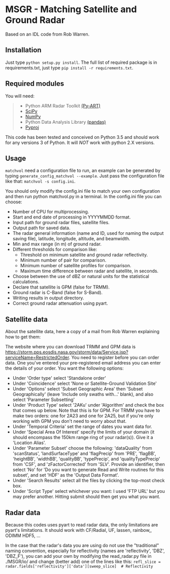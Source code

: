 # MSGR - Matching Satellite and Ground Radar

Based on an IDL code from Rob Warren.

## Installation

Just type `python setup.py install`. The full list of required package is in requirements.txt, just type `pip install -r requirements.txt`.

## Required modules

You will need:
>- Python ARM Radar Toolkit [(Py-ART) ][1]
>- [SciPy][2]
>- [NumPy][2]
>- Python Data Analysis Library [(pandas)][3]
>- [Pyproj][4]

This code has been tested and conceived on Python 3.5 and should work for any versions 3 of Python. It will *NOT* work with python 2.X versions.

## Usage

`matchvol` need a configuration file to run, an example can be generated by typing `generate_config_matchvol --example`. Just pass the configuration file like that: `matchvol -s config.ini`.

You should only modify the config.ini file to match your own configuration and then run python matchvol.py in a terminal. In the config.ini file you can choose:
* Number of CPU for multiprocessing.
* Start and end date of processing in YYYYMMDD format.
* Input path for ground radar files, satellite files.
* Output path for saved data.
* The radar general information (name and ID, used for naming the output saving file), latitude, longitude, altitude, and beamwidth.
* Min and max range (in m) of ground radar.
* Different thresholds for comparison like:
    - Threshold on minimum satellite and ground radar reflectivity.
    - Minimum number of pair for comparison.
    - Minimum number of satellite profiles for comparison.
    - Maximum time difference between radar and satellite, in seconds.
* Choose between the use of dBZ or natural units for the statistical calculations.
* Declare that satellite is GPM (false for TRMM).
* Ground radar is C-Band (false for S-Band).
* Writing results in output directory.
* Correct ground radar attenuation using pyart.

## Satellite data

About the satellite data, here a copy of a mail from Rob Warren explaining how to get them:

The website where you can download TRMM and GPM data is https://storm.pps.eosdis.nasa.gov/storm/data/Service.jsp?serviceName=RestrictedOrder. You need to register before you can order data. One you've entered your pre-registered email address you can enter the details of your order. You want the following options:
*	Under 'Order type' select 'Standalone order'
*	Under 'Coincidence' select 'None or Satellite-Ground Validation Site'
*	Under 'Options' select 'Subset Geographic Area' then 'Subset Geographically' (leave 'Include only swaths with...' blank), and also select 'Parameter Subsetting'
*	Under 'Product Type' select '2AKu' under 'Algorithm' and check the box that comes up below. Note that this is for GPM. For TRMM you have to make two orders: one for 2A23 and one for 2A25, but if you're only working with GPM you don't need to worry about that.
*	Under 'Temporal Criteria' set the range of dates you want data for.
*	Under 'Special Area Of Interest' specify the limits of your domain (it should encompass the 150km range ring of your radar(s)). Give it a 'Location Alias'.
*	Under 'Parameter Subset' choose the following: 'dataQuality' from 'scanStatus', 'landSurfaceType' and 'flagPrecip' from 'PRE', 'flagBB', 'heightBB', 'widthBB', 'qualityBB', 'typePrecip', and 'qualityTypePrecip' from 'CSF', and 'zFactorCorrected' from 'SLV'. Provide an identifier, then select 'No' for 'Do you want to generate Read and Write routines for this subset', and set 'HDF' as the 'Output Data Format'.
*	Under 'Search Results' select all the files by clicking the top-most check box.
*	Under 'Script Type' select whichever you want: I used 'FTP URL' but you may prefer another.
Hitting submit should then get you what you want.

## Radar data

Because this codes uses pyart to read radar data, the only limitations are pyart's limitations. It should work with CF/Radial, UF, lassen, rainbow,, ODIMM HDF5, ...

In the case that the radar's data you are using do not use the "traditional" naming convention, especially for reflectivity (names are 'reflectivity', 'DBZ', 'DBZ_F'), you can add your own by modifying the read_radar.py file in ./MSGR/io/ and change (better add) one of the lines like this: `refl_slice = radar.fields['reflectivity']['data'][sweep_slice]  # Reflectivity`

[1]: https://github.com/ARM-DOE/pyart
[2]: http://www.scipy.org/
[3]: http://pandas.pydata.org/
[4]: http://jswhit.github.io/pyproj/
